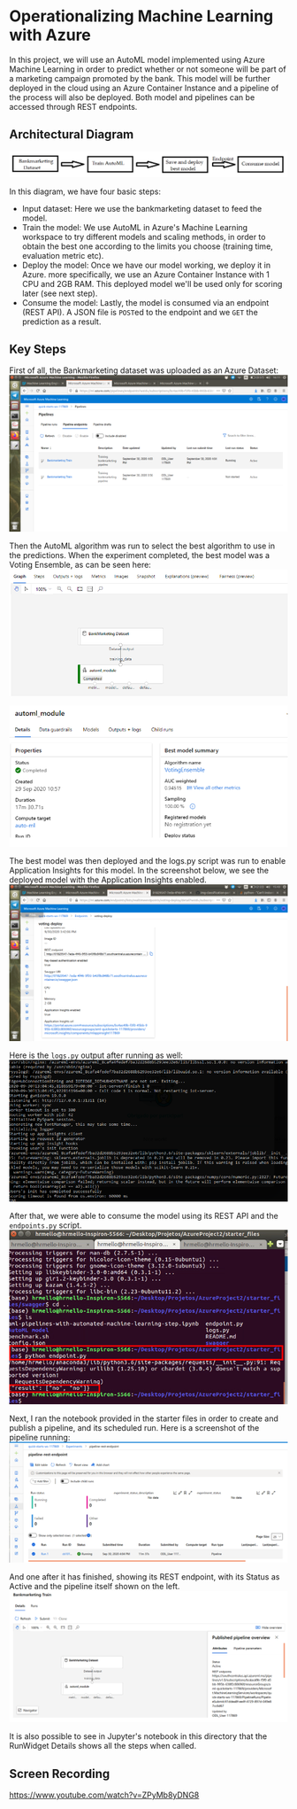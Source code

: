 # Operationalizing Machine Learning with Azure 

In this project, we will use an AutoML model implemented using Azure Machine Learning in order to predict whether or not someone will be part of a marketing campaign promoted by the bank. This model will be further deployed in the cloud using an Azure Container Instance and a pipeline of the process will also be deployed. Both model and pipelines can be accessed through REST endpoints. 

## Architectural Diagram
![](Architecture.png)

In this diagram, we have four basic steps:
- Input dataset: Here we use the bankmarketing dataset to feed the model.
- Train the model: We use AutoML in Azure's Machine Learning workspace to try different models and scaling methods, in order to obtain the best one according to the limits you choose (training time, evaluation metric etc).
- Deploy the model: Once we have our model working, we deploy it in Azure. more specifically, we use an Azure Container Instance with 1 CPU and 2GB RAM. This deployed model we'll be used only for scoring later (see next step).
- Consume the model: Lastly, the model is consumed via an endpoint (REST API). A JSON file is `POST`ed to the endpoint and we `GET` the prediction as a result. 

## Key Steps
First of all, the Bankmarketing dataset was uploaded as an Azure Dataset:
![](bankmarketing_dataset.png)

Then the AutoML algorithm was run to select the best algorithm to use in the predictions. When the experiment completed, the best model was a Voting Ensemble, as can be seen here:
![](exp_complete.png)

![](best_model.png)

The best model was then deployed and the logs.py script was run to enable Application Insights for this model. In the screenshot below, we see the deployed model with the Application Insights enabled.
![](application_insights_enabled.png)

Here is the `logs.py` output after running as well:
![](terminal_logs.png)

After that, we were able to consume the model using its REST API and the `endpoints.py` script. 
![](endpoint_result.png)

Next, I ran the notebook provided in the starter files in order to create and publish a pipeline, and its scheduled run. 
Here is a screenshot of the pipeline running:
![](scheduled_run.png)

And one after it has finished, showing its REST endpoint, with its Status as Active and the pipeline itself shown on the left.
![](pipeline_rest_endpoint.png)

It is also possible to see in Jupyter's notebook in this directory that the RunWidget Details shows all the steps when called. 

## Screen Recording
https://www.youtube.com/watch?v=ZPyMb8yDNG8
